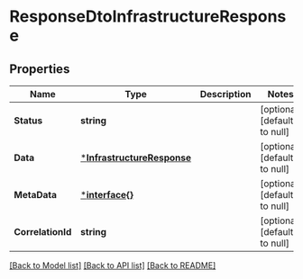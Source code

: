 # ResponseDtoInfrastructureResponse

## Properties
Name | Type | Description | Notes
------------ | ------------- | ------------- | -------------
**Status** | **string** |  | [optional] [default to null]
**Data** | [***InfrastructureResponse**](InfrastructureResponse.md) |  | [optional] [default to null]
**MetaData** | [***interface{}**](interface{}.md) |  | [optional] [default to null]
**CorrelationId** | **string** |  | [optional] [default to null]

[[Back to Model list]](../README.md#documentation-for-models) [[Back to API list]](../README.md#documentation-for-api-endpoints) [[Back to README]](../README.md)

